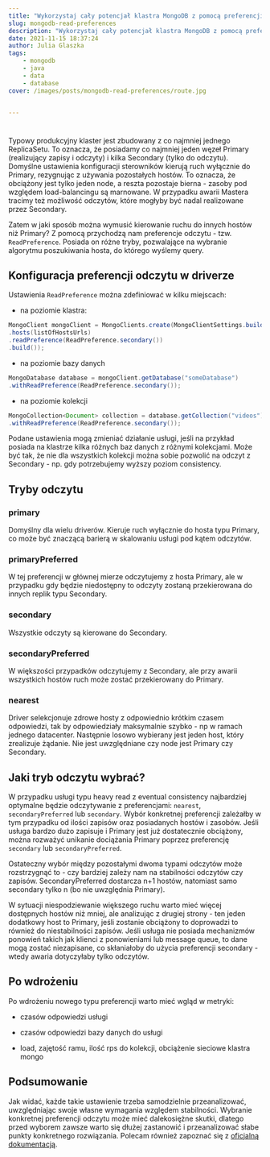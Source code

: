 ```yaml
---
title: "Wykorzystaj cały potencjał klastra MongoDB z pomocą preferencji odczytu"
slug: mongodb-read-preferences
description: "Wykorzystaj cały potencjał klastra MongoDB z pomocą preferencji odczytu"
date: 2021-11-15 18:37:24
author: Julia Glaszka
tags:
    - mongodb
    - java
    - data
    - database
cover: /images/posts/mongodb-read-preferences/route.jpg


---
```


# 

Typowy produkcyjny klaster jest zbudowany z co najmniej jednego ReplicaSetu. To oznacza, że posiadamy co najmniej jeden węzeł Primary (realizujący zapisy i odczyty) i kilka Secondary (tylko do odczytu). Domyślne ustawienia konfiguracji sterowników kierują ruch wyłącznie do Primary, rezygnując z używania pozostałych hostów. To oznacza, że obciążony jest tylko jeden node, a reszta pozostaje bierna - zasoby pod względem load-balancingu są marnowane. W przypadku awarii Mastera tracimy też możliwość odczytów, które mogłyby być nadal realizowane przez Secondary.

Zatem w jaki sposób można wymusić kierowanie ruchu do innych hostów niż Primary? Z pomocą przychodzą nam preferencje odczytu - tzw. `ReadPreference`. Posiada on różne tryby, pozwalające na wybranie algorytmu poszukiwania hosta, do którego wyślemy query.

## Konfiguracja preferencji odczytu w driverze

Ustawienia `ReadPreference` można zdefiniować w kilku miejscach:

  

-   na poziomie klastra:
    
``` java
MongoClient mongoClient = MongoClients.create(MongoClientSettings.builder()  
.hosts(listOfHostsUrls)
.readPreference(ReadPreference.secondary())  
.build());
```
  

-   na poziomie bazy danych
    
``` java
MongoDatabase database = mongoClient.getDatabase("someDatabase")  
.withReadPreference(ReadPreference.secondary());
```
  

-   na poziomie kolekcji
    
``` java
MongoCollection<Document> collection = database.getCollection("videos")  
.withReadPreference(ReadPreference.secondary());
```
  

Podane ustawienia mogą zmieniać działanie usługi, jeśli na przykład posiada na klastrze kilka różnych baz danych z różnymi kolekcjami. Może być tak, że nie dla wszystkich kolekcji można sobie pozwolić na odczyt z Secondary - np. gdy potrzebujemy wyższy poziom consistency.

## Tryby odczytu

### primary

Domyślny dla wielu driverów. Kieruje ruch wyłącznie do hosta typu Primary, co może być znaczącą barierą w skalowaniu usługi pod kątem odczytów.

### primaryPreferred

W tej preferencji w głównej mierze odczytujemy z hosta Primary, ale w przypadku gdy będzie niedostępny to odczyty zostaną przekierowana do innych replik typu Secondary.

### secondary

Wszystkie odczyty są kierowane do Secondary.

### secondaryPreferred

W większości przypadków odczytujemy z Secondary, ale przy awarii wszystkich hostów ruch może zostać przekierowany do Primary.

### nearest

Driver selekcjonuje zdrowe hosty z odpowiednio krótkim czasem odpowiedzi, tak by odpowiedziały maksymalnie szybko - np w ramach jednego datacenter. Następnie losowo wybierany jest jeden host, który zrealizuje żądanie. Nie jest uwzględniane czy node jest Primary czy Secondary.

## Jaki tryb odczytu wybrać?

W przypadku usługi typu heavy read z eventual consistency najbardziej optymalne będzie odczytywanie z preferencjami: `nearest`, `secondaryPreferred` lub `secondary`. Wybór konkretnej preferencji zależałby w tym przypadku od ilości zapisów oraz posiadanych hostów i zasobów. Jeśli usługa bardzo dużo zapisuje i Primary jest już dostatecznie obciążony, można rozważyć unikanie dociążania Primary poprzez preferencję `secondary` lub `secondaryPreferred`.

Ostateczny wybór między pozostałymi dwoma typami odczytów może rozstrzygnąć to - czy bardziej zależy nam na stabilności odczytów czy zapisów. SecondaryPreferred dostarcza n+1 hostów, natomiast samo secondary tylko n (bo nie uwzględnia Primary).

W sytuacji niespodziewanie większego ruchu warto mieć więcej dostępnych hostów niż mniej, ale analizując z drugiej strony - ten jeden dodatkowy host to Primary, jeśli zostanie obciążony to doprowadzi to również do niestabilności zapisów. Jeśli usługa nie posiada mechanizmów ponowień takich jak klienci z ponowieniami lub message queue, to dane mogą zostać niezapisane, co skłaniałoby do użycia preferencji secondary - wtedy awaria dotyczyłaby tylko odczytów.


## Po wdrożeniu

Po wdrożeniu nowego typu preferencji warto mieć wgląd w metryki:

-   czasów odpowiedzi usługi
    
-   czasów odpowiedzi bazy danych do usługi
    
-   load, zajętość ramu, ilość rps do kolekcji, obciążenie sieciowe klastra mongo

## Podsumowanie

Jak widać, każde takie ustawienie trzeba samodzielnie przeanalizować, uwzględniając swoje własne wymagania względem stabilności. Wybranie konkretnej preferencji odczytu może mieć dalekosiężne skutki, dlatego przed wyborem zawsze warto się dłużej zastanowić i przeanalizować słabe punkty konkretnego rozwiązania. Polecam również zapoznać się z [oficjalną dokumentacją](https://docs.mongodb.com/manual/core/read-preference/).